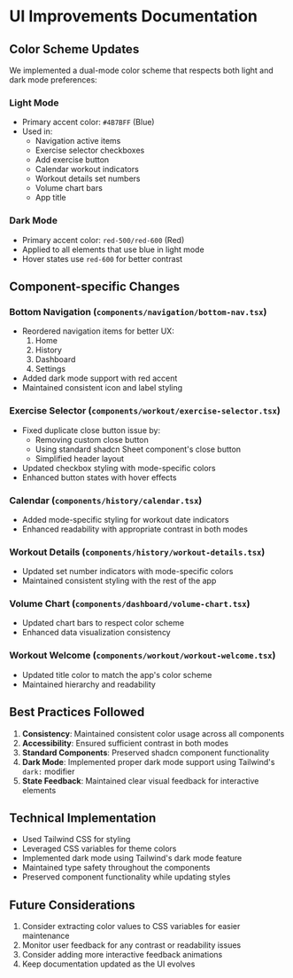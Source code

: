 # UI Improvements Documentation

## Color Scheme Updates
We implemented a dual-mode color scheme that respects both light and dark mode preferences:

### Light Mode
- Primary accent color: `#4B7BFF` (Blue)
- Used in:
  - Navigation active items
  - Exercise selector checkboxes
  - Add exercise button
  - Calendar workout indicators
  - Workout details set numbers
  - Volume chart bars
  - App title

### Dark Mode
- Primary accent color: `red-500/red-600` (Red)
- Applied to all elements that use blue in light mode
- Hover states use `red-600` for better contrast

## Component-specific Changes

### Bottom Navigation (`components/navigation/bottom-nav.tsx`)
- Reordered navigation items for better UX:
  1. Home
  2. History
  3. Dashboard
  4. Settings
- Added dark mode support with red accent
- Maintained consistent icon and label styling

### Exercise Selector (`components/workout/exercise-selector.tsx`)
- Fixed duplicate close button issue by:
  - Removing custom close button
  - Using standard shadcn Sheet component's close button
  - Simplified header layout
- Updated checkbox styling with mode-specific colors
- Enhanced button states with hover effects

### Calendar (`components/history/calendar.tsx`)
- Added mode-specific styling for workout date indicators
- Enhanced readability with appropriate contrast in both modes

### Workout Details (`components/history/workout-details.tsx`)
- Updated set number indicators with mode-specific colors
- Maintained consistent styling with the rest of the app

### Volume Chart (`components/dashboard/volume-chart.tsx`)
- Updated chart bars to respect color scheme
- Enhanced data visualization consistency

### Workout Welcome (`components/workout/workout-welcome.tsx`)
- Updated title color to match the app's color scheme
- Maintained hierarchy and readability

## Best Practices Followed
1. **Consistency**: Maintained consistent color usage across all components
2. **Accessibility**: Ensured sufficient contrast in both modes
3. **Standard Components**: Preserved shadcn component functionality
4. **Dark Mode**: Implemented proper dark mode support using Tailwind's `dark:` modifier
5. **State Feedback**: Maintained clear visual feedback for interactive elements

## Technical Implementation
- Used Tailwind CSS for styling
- Leveraged CSS variables for theme colors
- Implemented dark mode using Tailwind's dark mode feature
- Maintained type safety throughout the components
- Preserved component functionality while updating styles

## Future Considerations
1. Consider extracting color values to CSS variables for easier maintenance
2. Monitor user feedback for any contrast or readability issues
3. Consider adding more interactive feedback animations
4. Keep documentation updated as the UI evolves 